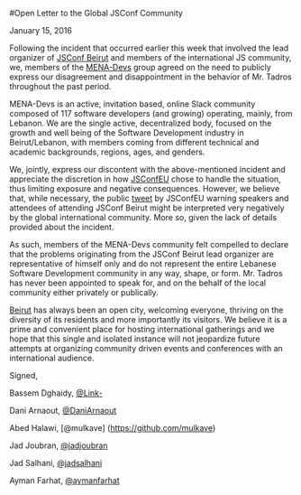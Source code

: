 #Open Letter to the Global JSConf Community

January 15, 2016

Following the incident that occurred earlier this week that involved the lead organizer of [JSConf Beirut](http://www.jsconfbeirut.com) and members of the international JS community, we, members of the [MENA-Devs](http://mena-devs.slack.com) group agreed on the need to publicly express our disagreement and disappointment in the behavior of Mr. Tadros throughout the past period.

MENA-Devs is an active, invitation based, online Slack community composed of 117 software developers (and growing) operating, mainly, from Lebanon. We are the single active, decentralized body, focused on the growth and well being of the Software Development industry in Beirut/Lebanon, with members coming from different technical and academic backgrounds, regions, ages, and genders.

We, jointly, express our discontent with the above-mentioned incident and appreciate the discretion in how [JSConfEU](http://jsconf.eu) chose to handle the situation, thus limiting exposure and negative consequences. However, we believe that, while necessary, the public [tweet](https://twitter.com/jsconfeu/status/687323816780001280) by JSConfEU warning speakers and attendees of attending JSConf Beirut might be interpreted very negatively by the global international community. More so, given the lack of details provided about the incident.

As such, members of the MENA-Devs community felt compelled to declare that the problems originating from the JSConf Beirut lead organizer are representative of himself only and do not represent the entire Lebanese Software Development community in any way, shape, or form. Mr. Tadros has never been appointed to speak for, and on the behalf of the local community either privately or publically.

[Beirut](https://en.wikipedia.org/wiki/Beirut) has always been an open city, welcoming everyone, thriving on the diversity of its residents and more importantly its visitors. We believe it is a prime and convenient place for hosting international gatherings and we hope that this single and isolated instance will not jeopardize future attempts at organizing community driven events and conferences with an international audience.

Signed,

Bassem Dghaidy, [@Link-](https://github.com/Link-)

Dani Arnaout, [@DaniArnaout](https://github.com/DaniArnaout)

Abed Halawi, [@mulkave] (https://github.com/mulkave)

Jad Joubran, [@jadjoubran](https://github.com/jadjoubran)

Jad Salhani, [@jadsalhani](https://github.com/jsalhani)

Ayman Farhat, [@aymanfarhat](https://github.com/aymanfarhat)

